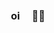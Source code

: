 
### ㅤoi ㅤ🫡🙃

<!--
**douglasjung/douglasjung** is a ✨ _special_ ✨ repository because its `README.md` (this file) appears on your GitHub profile.

Here are some ideas to get you started: teste

- 🔭 I’m currently working on ...
- 🌱 I’m currently learning ...
- 👯 I’m looking to collaborate on ...
- 🤔 I’m looking for help with ...
- 💬 Ask me about ...
- 📫 How to reach me: ...
- 😄 Pronouns: ...
- ⚡ Fun fact: ...
-->
